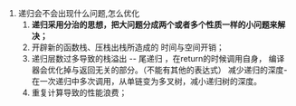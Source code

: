 1. 递归会不会出现什么问题,怎么优化
   1. **递归采用分治的思想，把大问题分成两个或者多个性质一样的小问题来解决；**
   2. 开辟新的函数栈、压栈出栈所造成的 时间与空间开销；
   3. 递归层数过多导致的栈溢出  --   尾递归 ，在return的时候调用自身， 编译器会优化掉与返回无关的部分。（不能有其他的表达式）         减少递归的深度-在一次递归中多次调用，从单链变为多叉树，减小递归树的深度。
   4. 重复计算导致的性能浪费；
